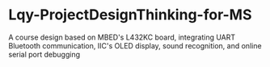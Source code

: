 # Lqy-ProjectDesignThinking-for-MS
A course design based on MBED's L432KC board, integrating UART Bluetooth communication, IIC's OLED display, sound recognition, and online serial port debugging
